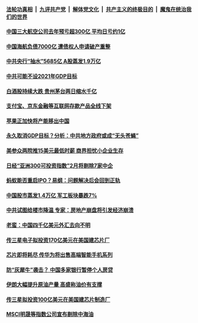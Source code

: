 

####  [法轮功真相](../../../../basic/blob/master/README.md?t=01300201) &nbsp;|&nbsp; [九评共产党](../../../../9ping.md/blob/master/README.md?t=01300201) &nbsp;|&nbsp; [解体党文化](../../../../jtdwh.md/blob/master/README.md?t=01300201)  &nbsp;|&nbsp; [共产主义的终极目的](../../../../gczydzjmd.md/blob/master/README.md?t=01300201) &nbsp;|&nbsp; [魔鬼在统治我们的世界](../../../../mgztzwmdsj.md/blob/master/README.md?t=01300201) 

#### [中国三大航空公司去年预亏超300亿 平均日亏约1亿](../pages/soh7/469079.md?t=01300201) 
#### [中国海航负债7000亿 遭债权人申请破产重整](../pages/soh7/469049.md?t=01300201) 
#### [中共央行“抽水”5685亿  A股蒸发1.9万亿](../pages/soh7/468734.md?t=01300201) 
#### [中共可能不设2021年GDP目标](../pages/soh7/468692.md?t=01300201) 
#### [白酒股持续大跌 贵州茅台两日缩水千亿](../pages/soh7/468395.md?t=01300201) 
#### [支付宝、京东金融等互联网存款产品全线下架](../pages/soh7/468386.md?t=01300201) 
#### [苹果正加快将产能移出中国](../pages/soh7/468374.md?t=01300201) 
#### [永久取消GDP目标？分析：中共地方政府或成“无头苍蝇”](../pages/soh7/468350.md?t=01300201) 
#### [美参众两院推15美元最低时薪 商界担忧小企业生存](../pages/soh7/468128.md?t=01300201) 
#### [日经“亚洲300可投资指数”2月将剔除7家中企](../pages/soh7/467966.md?t=01300201) 
#### [蚂蚁能否重启IPO？易纲：问题解决后会回到正轨](../pages/soh7/467948.md?t=01300201) 
#### [中国股市蒸发1.4万亿 军工板块暴跌7%](../pages/soh7/467933.md?t=01300201) 
#### [中共试图给楼市降温 专家：房地产崩盘将引发经济崩溃](../pages/soh7/467918.md?t=01300201) 
#### [老蛮：中国四千亿美元外汇去向不明](../pages/soh7/467648.md?t=01300201) 
#### [传三星电子拟投资170亿美元在美国建芯片厂](../pages/soh7/467612.md?t=01300201) 
#### [芯片即将耗尽 传华为将出售高端智能手机系列](../pages/soh7/467594.md?t=01300201) 
#### [防“灰犀牛”袭击？ 中国多家银行暂停个人房贷 ](../pages/soh7/467567.md?t=01300201) 
#### [伊朗大幅提升原油产量 高盛称油价有支撑](../pages/soh7/466877.md?t=01300201) 
#### [传三星拟投资100亿美元在美国建芯片制造厂](../pages/soh7/466694.md?t=01300201) 
#### [MSCI明晟等指数公司宣布剔除中海油](../pages/soh7/466673.md?t=01300201) 
